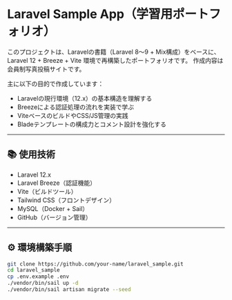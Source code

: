 # Laravel Sample App（学習用ポートフォリオ）

このプロジェクトは、Laravelの書籍（Laravel 8〜9 + Mix構成）をベースに、  
Laravel 12 + Breeze + Vite 環境で再構築したポートフォリオです。
作成内容は会員制写真投稿サイトです。

主に以下の目的で作成しています：

- Laravelの現行環境（12.x）の基本構造を理解する
- Breezeによる認証処理の流れを実装で学ぶ
- ViteベースのビルドやCSS/JS管理の実践
- Bladeテンプレートの構成力とコメント設計を強化する

---

## 📚 使用技術

- Laravel 12.x
- Laravel Breeze（認証機能）
- Vite（ビルドツール）
- Tailwind CSS（フロントデザイン）
- MySQL（Docker + Sail）
- GitHub（バージョン管理）

---

## ⚙️ 環境構築手順

```bash
git clone https://github.com/your-name/laravel_sample.git
cd laravel_sample
cp .env.example .env
./vendor/bin/sail up -d
./vendor/bin/sail artisan migrate --seed

